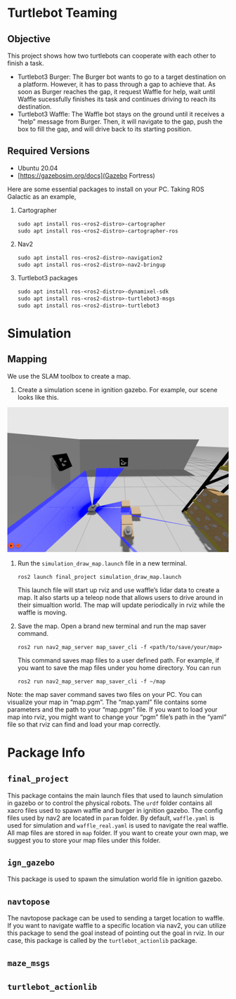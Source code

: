 
# Turtlebot Teaming 

## Objective 

This project shows how two turtlebots can cooperate with each other to finish a task.

- Turtlebot3 Burger: The Burger bot wants to go to a target destination on a platform. However, it has to pass through a gap to achieve that. As soon as Burger reaches the gap, it request Waffle for help, wait until Waffle sucessfully finishes its task and continues driving to reach its destination.
- Turtlebot3 Waffle: The Waffle bot stays on the ground until it receives a “help” message from Burger. Then, it will navigate to the gap, push the box to fill the gap, and will drive back to its starting position.
![]()
## Required Versions
- Ubuntu 20.04 
- [https://gazebosim.org/docs](Gazebo Fortress)

Here are some essential packages to install on your PC. Taking ROS Galactic as an example,

1.  Cartographer
    
        sudo apt install ros-<ros2-distro>-cartographer
        sudo apt install ros-<ros2-distro>-cartographer-ros
2.  Nav2
    
        sudo apt install ros-<ros2-distro>-navigation2
        sudo apt install ros-<ros2-distro>-nav2-bringup
3.  Turtlebot3 packages
    
        sudo apt install ros-<ros2-distro>-dynamixel-sdk
        sudo apt install ros-<ros2-distro>-turtlebot3-msgs
        sudo apt install ros-<ros2-distro>-turtlebot3


<a id="orgaf70f3c"></a>

# Simulation


<a id="org8390ab9"></a>

## Mapping

We use the SLAM toolbox to create a map.

1.  Create a simulation scene in ignition gazebo. For example, our scene looks like this.

![img](/docs/sim_gazebo.png "Simulation Opening in ignition Gazebo")

1.  Run the `simulation_draw_map.launch` file in a new terminal.
    
        ros2 launch final_project simulation_draw_map.launch
    
    This launch file will start up rviz and use waffle&rsquo;s lidar data to create a map. It also starts up a teleop node that allows users to drive around in their simualtion world. The map will update periodically in rviz while the waffle is moving.
2.  Save the map. Open a brand new terminal and run the map saver command.
    
        ros2 run nav2_map_server map_saver_cli -f <path/to/save/your/map>
    
    This command saves map files to a user defined path. For example, if you want to save the map files under you home directory. You can run
    
        ros2 run nav2_map_server map_saver_cli -f ~/map

Note: the map saver command saves two files on your PC. You can visualize your map in &ldquo;map.pgm&rdquo;. The &ldquo;map.yaml&rdquo; file contains some parameters and the path to your &ldquo;map.pgm&rdquo; file. If you want to load your map into rviz, you might want to change your &ldquo;pgm&rdquo; file&rsquo;s path in the &ldquo;yaml&rdquo; file so that rviz can find and load your map correctly.


<a id="org023e5b6"></a>

# Package Info


<a id="orge4f9dd4"></a>

## `final_project`

This package contains the main launch files that used to launch simulation in gazebo or to control the physical robots. The `urdf` folder contains all xacro files used to spawn waffle and burger in ignition gazebo. The config files used by nav2 are located in `param` folder. By default, `waffle.yaml` is used for simulation and `waffle_real.yaml` is used to navigate the real waffle. All map files are stored in `map` folder. If you want to create your own map, we suggest you to store your map files under this folder.


<a id="org80e2732"></a>

## `ign_gazebo`

This package is used to spawn the simulation world file in ignition gazebo.


<a id="org03d4ac7"></a>

## `navtopose`

The navtopose package can be used to sending a target location to waffle. If you want to navigate waffle to a specific location via nav2, you can utilize this package to send the goal instead of pointing out the goal in rviz. In our case, this package is called by the `turtlebot_actionlib` package.


<a id="org6a36af1"></a>

## `maze_msgs`


<a id="orga050abb"></a>

## `turtlebot_actionlib`

